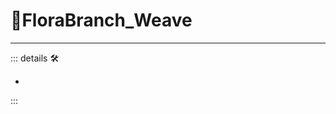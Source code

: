 # 🔷<beta>FloraBranch_Weave</beta>

---

<!-- =================================================== -->
<!-- =================================================== -->
<!-- =================================================== -->
<!-- =================================================== -->
<!-- =================================================== -->
::: details 🛠

-

:::
